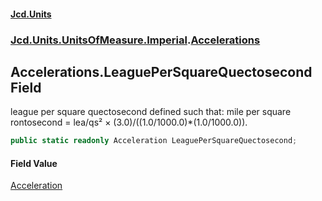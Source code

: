 #### [Jcd.Units](index 'index')
### [Jcd.Units.UnitsOfMeasure.Imperial](Jcd.Units.UnitsOfMeasure.Imperial 'Jcd.Units.UnitsOfMeasure.Imperial').[Accelerations](Accelerations 'Jcd.Units.UnitsOfMeasure.Imperial.Accelerations')

## Accelerations.LeaguePerSquareQuectosecond Field

league per square quectosecond defined such that: mile per square rontosecond = lea/qs² ×
(3.0)/((1.0/1000.0)*(1.0/1000.0)).

```csharp
public static readonly Acceleration LeaguePerSquareQuectosecond;
```

#### Field Value
[Acceleration](Acceleration 'Jcd.Units.UnitTypes.Acceleration')